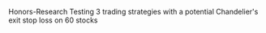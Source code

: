  Honors-Research
Testing 3 trading strategies with a potential Chandelier's exit stop loss on 60 stocks
